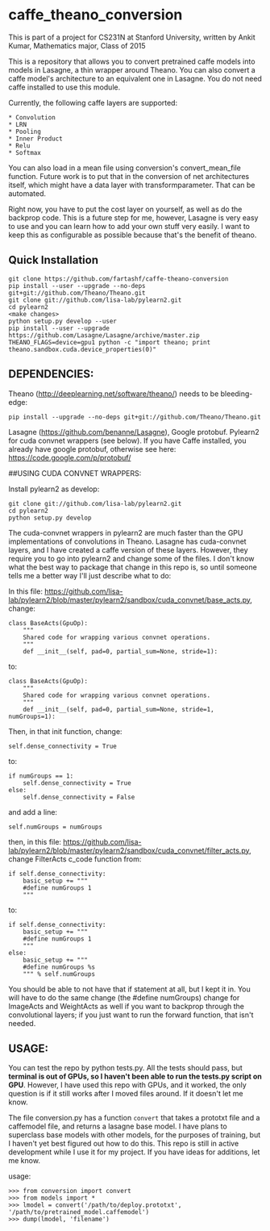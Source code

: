 # caffe_theano_conversion
This is part of a project for CS231N at Stanford University, written by Ankit Kumar, Mathematics major, Class of 2015

This is a repository that allows you to convert pretrained caffe models into models in Lasagne, a thin wrapper around Theano. You can also convert a caffe model's architecture to an equivalent one in Lasagne. You do not need caffe installed to use this module.

Currently, the following caffe layers are supported:

	* Convolution
	* LRN
	* Pooling
	* Inner Product
	* Relu
	* Softmax

You can also load in a mean file using conversion's convert_mean_file function. Future work is to put that in the conversion of net architectures itself, which might have a data layer with transformparameter. That can be automated.

Right now, you have to put the cost layer on yourself, as well as do the backprop code. This is a future step for me, however, Lasagne is very easy to use and you can learn how to add your own stuff very easily. I want to keep this as configurable as possible because that's the benefit of theano.

## Quick Installation
```
git clone https://github.com/fartashf/caffe-theano-conversion
pip install --user --upgrade --no-deps git+git://github.com/Theano/Theano.git
git clone git://github.com/lisa-lab/pylearn2.git
cd pylearn2
<make changes>
python setup.py develop --user
pip install --user --upgrade
https://github.com/Lasagne/Lasagne/archive/master.zip
THEANO_FLAGS=device=gpu1 python -c "import theano; print
theano.sandbox.cuda.device_properties(0)"
```

## DEPENDENCIES:
Theano (http://deeplearning.net/software/theano/) needs to be bleeding-edge:
```
pip install --upgrade --no-deps git+git://github.com/Theano/Theano.git
```

Lasagne (https://github.com/benanne/Lasagne), Google protobuf. Pylearn2 for cuda convnet wrappers (see below). If you have Caffe installed, you already have google protobuf, otherwise see here: https://code.google.com/p/protobuf/

##USING CUDA CONVNET WRAPPERS:

Install pylearn2 as develop:
```
git clone git://github.com/lisa-lab/pylearn2.git
cd pylearn2
python setup.py develop
```


The cuda-convnet wrappers in pylearn2 are much faster than the GPU implementations of convolutions in Theano. Lasagne has cuda-convnet layers, and I have created a caffe version of these layers. However, they require you to go into pylearn2 and change some of the files. I don't know what the best way to package that change in this repo is, so until someone tells me a better way I'll just describe what to do:

In this file: https://github.com/lisa-lab/pylearn2/blob/master/pylearn2/sandbox/cuda_convnet/base_acts.py, change:
```
class BaseActs(GpuOp):
    """
    Shared code for wrapping various convnet operations.
    """
    def __init__(self, pad=0, partial_sum=None, stride=1):
```
to:
```
class BaseActs(GpuOp):
    """
    Shared code for wrapping various convnet operations.
    """
    def __init__(self, pad=0, partial_sum=None, stride=1, numGroups=1):
```

Then, in that init function, change:

```
self.dense_connectivity = True
```
to:
```
if numGroups == 1:
	self.dense_connectivity = True
else:
	self.dense_connectivity = False
```

and add a line:
```
self.numGroups = numGroups
```

then, in this file: https://github.com/lisa-lab/pylearn2/blob/master/pylearn2/sandbox/cuda_convnet/filter_acts.py, change FilterActs c_code function from:

```
if self.dense_connectivity:
	basic_setup += """
    #define numGroups 1
    """
```

to:
```
if self.dense_connectivity:
	basic_setup += """
    #define numGroups 1
    """
else:
	basic_setup += """
	#define numGroups %s
	""" % self.numGroups
```

You should be able to not have that if statement at all, but I kept it in. You will have to do the same change (the #define numGroups) change for ImageActs and WeightActs as well if you want to backprop through the convolutional layers; if you just want to run the forward function, that isn't needed.

## USAGE:
You can test the repo by python tests.py.
All the tests should pass, but **terminal is out of GPUs, so I haven't been able to run the tests.py script on GPU**. However, I have used this repo with GPUs, and it worked, the only question is if it still works after I moved files around. If it doesn't let me know.

The file conversion.py has a function ```convert``` that takes a prototxt file and a caffemodel file, and returns a lasagne base model. I have plans to superclass base models with other models, for the purposes of training, but I haven't yet best figured out how to do this. This repo is still in active development while I use it for my project. If you have ideas for additions, let me know.

usage:
```
>>> from conversion import convert
>>> from models import *
>>> lmodel = convert('/path/to/deploy.prototxt', '/path/to/pretrained_model.caffemodel')
>>> dump(lmodel, 'filename')
```

